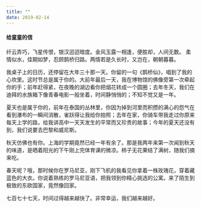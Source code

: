 ```yaml
---
title: ""
date: 2019-02-14
---
```

#### 给童童的信

纤云弄巧，飞星传恨，银汉迢迢暗度。金风玉露一相逢，便胜却，人间无数。
柔情似水，佳期如梦，忍顾鹊桥归路。两情若是久长时，又岂在，朝朝暮暮。


我桌子上的日历，还停留在大年三十那一天。你留的一句《鹊桥仙》，唱到了我的心坎里。这时节总是属于你的。大前年最后一天，我在博物馆的佛像旁第一次牵起你的手；前年赶得紧，在夜晚的湖边看你把烟花转成一个圆圈；去年冬天，我们在迪拜的水族箱下像青春电影一般坐着，时间静悄悄的；不知不觉又是一年。


夏天也是属于你的，前年在泰国的丛林里，你因为掉到河里而积攒的满心的怨气在看到瀑布的一瞬间消散，雀跃得让我给你拍照；去年在家，你骑车带我走过你原来每天上学的路，给我讲高中一天天发生的平常而又珍贵的故事；今年的夏天还没有到，我们说要去巴黎和威尼斯。


秋天仿佛也有你。上海的学期竟然已经一年有余了。那是我两年来第一次闻到秋天的味道，是晒着阳光的下午刚上完体育课的微凉。柿子无花果结了满树，随我们摘来吃。

春天呢？哦，那时候你在罗马尼亚，刚下飞机的我看见你拿着一株玫瑰花，穿着藏蓝色的大衣。你说着熟练的罗马尼亚语，把我领到你精心挑选的公寓。来了陌生到极致的东欧国家，竟然像回家。


七百七十七天，时间过得越来越快了。非常幸运，我们越来越好。
